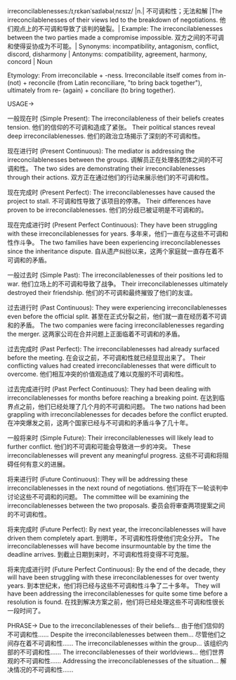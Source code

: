 irreconcilablenesses:/ɪˌrɛkənˈsaɪləbəlˌnɛsɪz/ |n.| 不可调和性；无法和解 |The irreconcilablenesses of their views led to the breakdown of negotiations.  他们观点上的不可调和导致了谈判的破裂。| Example: The irreconcilablenesses between the two parties made a compromise impossible. 双方之间的不可调和使得妥协成为不可能。| Synonyms: incompatibility, antagonism, conflict, discord, disharmony | Antonyms: compatibility, agreement, harmony, concord | Noun

Etymology:
From irreconcilable + -ness.  Irreconcilable itself comes from in- (not) + reconcile (from Latin reconciliare, "to bring back together"), ultimately from re- (again) + conciliare (to bring together).

USAGE->

一般现在时 (Simple Present):
The irreconcilableness of their beliefs creates tension. 他们的信仰的不可调和造成了紧张。
Their political stances reveal deep irreconcilablenesses. 他们的政治立场揭示了深刻的不可调和性。

现在进行时 (Present Continuous):
The mediator is addressing the irreconcilablenesses between the groups. 调解员正在处理各团体之间的不可调和性。
The two sides are demonstrating their irreconcilablenesses through their actions. 双方正在通过他们的行动来展示他们的不可调和性。

现在完成时 (Present Perfect):
The irreconcilablenesses have caused the project to stall. 不可调和性导致了该项目的停滞。
Their differences have proven to be irreconcilablenesses. 他们的分歧已被证明是不可调和的。


现在完成进行时 (Present Perfect Continuous):
They have been struggling with these irreconcilablenesses for years. 多年来，他们一直在与这些不可调和性作斗争。
The two families have been experiencing irreconcilablenesses since the inheritance dispute. 自从遗产纠纷以来，这两个家庭就一直存在着不可调和的矛盾。

一般过去时 (Simple Past):
The irreconcilablenesses of their positions led to war.  他们立场上的不可调和导致了战争。
Their irreconcilablenesses ultimately destroyed their friendship. 他们的不可调和最终摧毁了他们的友谊。

过去进行时 (Past Continuous):
They were experiencing irreconcilablenesses even before the official split. 甚至在正式分裂之前，他们就一直在经历着不可调和的矛盾。
The two companies were facing irreconcilablenesses regarding the merger. 这两家公司在合并问题上正面临着不可调和的矛盾。

过去完成时 (Past Perfect):
The irreconcilablenesses had already surfaced before the meeting. 在会议之前，不可调和性就已经显现出来了。
Their conflicting values had created irreconcilablenesses that were difficult to overcome.  他们相互冲突的价值观造成了难以克服的不可调和性。


过去完成进行时 (Past Perfect Continuous):
They had been dealing with irreconcilablenesses for months before reaching a breaking point. 在达到临界点之前，他们已经处理了几个月的不可调和问题。
The two nations had been grappling with irreconcilablenesses for decades before the conflict erupted. 在冲突爆发之前，这两个国家已经与不可调和的矛盾斗争了几十年。

一般将来时 (Simple Future):
Their irreconcilablenesses will likely lead to further conflict. 他们的不可调和可能会导致进一步的冲突。
These irreconcilablenesses will prevent any meaningful progress. 这些不可调和将阻碍任何有意义的进展。


将来进行时 (Future Continuous):
They will be addressing these irreconcilablenesses in the next round of negotiations. 他们将在下一轮谈判中讨论这些不可调和的问题。
The committee will be examining the irreconcilablenesses between the two proposals. 委员会将审查两项提案之间的不可调和性。

将来完成时 (Future Perfect):
By next year, the irreconcilablenesses will have driven them completely apart. 到明年，不可调和性将使他们完全分开。
The irreconcilablenesses will have become insurmountable by the time the deadline arrives. 到截止日期到来时，不可调和性将变得不可克服。


将来完成进行时 (Future Perfect Continuous):
By the end of the decade, they will have been struggling with these irreconcilablenesses for over twenty years. 到本世纪末，他们将已经与这些不可调和性斗争了二十多年。
They will have been addressing the irreconcilablenesses for quite some time before a resolution is found. 在找到解决方案之前，他们将已经处理这些不可调和性很长一段时间了。


PHRASE->
Due to the irreconcilablenesses of their beliefs... 由于他们信仰的不可调和性……
Despite the irreconcilablenesses between them... 尽管他们之间存在着不可调和性……
The irreconcilablenesses within the group...  该组织内部的不可调和性……
The irreconcilablenesses of their worldviews...  他们世界观的不可调和性……
Addressing the irreconcilablenesses of the situation...  解决情况的不可调和性……
